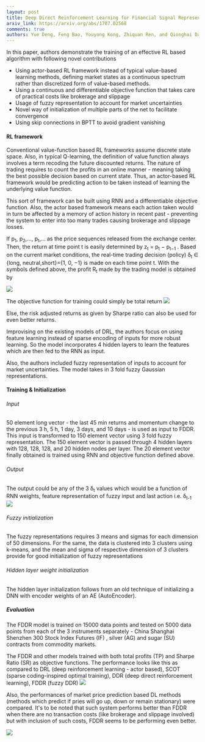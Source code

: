 ```yaml
---
layout: post
title: Deep Direct Reinforcement Learning for Financial Signal Representation and Trading
arxiv_link: https://arxiv.org/abs/1707.02568
comments: true
authors: Yue Deng, Feng Bao, Youyong Kong, Zhiquan Ren, and Qionghai Dai, Senior Member, IEEE
---
```

In this paper, authors demonstrate the training of an effective RL based algorithm with following novel contributions
- Using actor-based RL framework instead of typical value-based learning methods, defining market states as a continuous spectrum rather than discretized form of value-based methods.
- Using a continuous and differentiable objective function that takes care of practical costs like brokerage and slippage
- Usage of fuzzy representation to account for market uncertainties
- Novel way of initialization of multiple parts of the net to facilitate convergence
- Using skip connections in BPTT to avoid gradient vanishing

#### RL framework

Conventional value-function based RL frameworks assume discrete state space. Also, in typical Q-learning, the definition of value function always involves a term recoding the future discounted returns. The nature of trading requires to count the profits in an online manner - meaning taking the best possible decision based on current state. Thus, an actor-based RL framework would be predicting action to be taken instead of learning the underlying value function.

This sort of framework can be built using RNN and a differentiable objective function. Also, the actor based framework means each action taken would in turn be affected by a memory of action history in recent past - preventing the system to enter into too many trades causing brokerage and slippage losses.

If p<sub>1</sub>, p<sub>2</sub>,..., p<sub>t</sub>,... as the price sequences released from the exchange center. Then, the return at time point t is easily determined by z<sub>t</sub> = p<sub>t</sub> − p<sub>t−1</sub> . Based on the current market conditions, the real-time trading
decision (policy) δ<sub>t</sub> ∈ {long, neutral,short}={1, 0, −1} is made on each time point t. With the symbols defined above, the profit R<sub>t</sub> made by the trading model is obtained by

![](http://imgur.com/kVJp6sl.png)

The objective function for training could simply be total return
![](http://imgur.com/yDbeubZ.png)

Else, the risk adjusted returns as given by Sharpe ratio can also be used for even better returns.

Improvising on the existing models of DRL, the authors focus on using feature learning instead of sparse encoding of inputs for more robust learning. So the model incorporates 4 hidden layers to learn the features which are then fed to the RNN as input.


Also, the authors included fuzzy representation of inputs to account for market uncertainties. The model takes in 3 fold fuzzy Gaussian representations.


#### Training & Initialization

###### Input

50 element long vector - the last 45 min returns and momentum change to the previous 3 h, 5 h, 1 day, 3 days, and 10 days - is used as input to FDDR. This input is transformed to 150 element vector using 3 fold fuzzy representation. The 150 element vector is passed through 4 hidden layers with 128, 128, 128, and 20 hidden nodes per layer. The 20 element vector finally obtained is trained using RNN and objective function defined above.

###### Output

The output could be any of the 3 δ<sub>t</sub> values which would be a function of RNN weights, feature representation of fuzzy input and last action i.e. δ<sub>t-1</sub>
![](http://imgur.com/zz8gGxo.png)

###### Fuzzy initialization

The fuzzy representations requires 3 means and sigmas for each dimension of 50 dimensions. For the same, the data is clustered into 3 clusters using k-means, and the mean and sigma of respective dimension of 3 clusters provide for good initialization of fuzzy representations

###### Hidden layer weight initialization

The hidden layer initialization follows from an old technique of initializing a DNN with encoder weights of an AE (AutoEncoder).

##### Evaluation

The FDDR model is trained on 15000 data points and tested on 5000 data points from each of  the 3 instruments separately - China Shanghai Shenzhen 300 Stock Index Futures (IF) , silver (AG) and sugar (SU) contracts from commodity markets.

The FDDR and other models trained with both total profits (TP) and Sharpe Ratio (SR) as objective functions. The performance looks like this as compared to DRL (deep reinforcement learning - actor based), SCOT (sparse coding-inspired optimal training), DDR (deep direct reinforcement learning), FDDR (fuzzy DDR)
![](http://i.imgur.com/aKeXmhv.png)

Also, the performances of market price prediction based DL methods (methods which predict if pries will go up, down or remain stationary) were compared. It's to be noted that such system performs better than FDDR when there are no transaction costs (like brokerage and slippage involved) but with inclusion of such costs, FDDR seems to be performing even better.

![](http://imgur.com/I4SQzZz.png)
